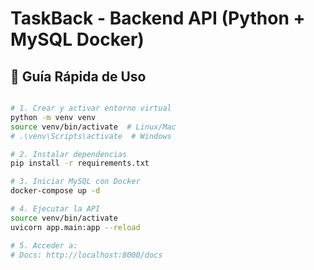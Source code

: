 # TaskBack - Backend API (Python + MySQL Docker)

## 🚀 Guía Rápida de Uso

```bash

# 1. Crear y activar entorno virtual
python -m venv venv
source venv/bin/activate  # Linux/Mac
# .\venv\Scripts\activate  # Windows

# 2. Instalar dependencias
pip install -r requirements.txt

# 3. Iniciar MySQL con Docker
docker-compose up -d

# 4. Ejecutar la API
source venv/bin/activate  
uvicorn app.main:app --reload

# 5. Acceder a:
# Docs: http://localhost:8000/docs
